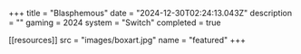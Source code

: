 +++
title = "Blasphemous"
date = "2024-12-30T02:24:13.043Z"
description = ""
gaming = 2024
system = "Switch"
completed = true

[[resources]]
src = "images/boxart.jpg"
name = "featured"
+++

<!-- Start writing here...

**Final trophy count: __ of __**

![Trophy List](images/trophies.jpg) -->
